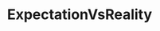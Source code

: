 ---
title: ExpectationVsReality
crosslinks:
- HailCorporate
- funny
- KarmaConspiracy
- WeWantPlates
- pics
- AskReddit
- shittyfoodporn
- LateStageCapitalism
- xkcd
- ShadowBan
- france
- expectationsvsreality
- MildRedditDrama
- thingsforants
- Alot
- EpicDisappointment
- mildlypenis
- ATBGE
- MaliciousCompliance
- AskOuija
---